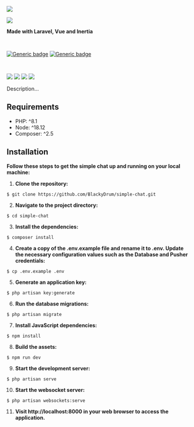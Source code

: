 <img align="left" src="https://github.com/BlackyDrum/laravel-chatroom/assets/111639941/ea09295d-bde2-4279-935a-aa920c410854" />

<br />

<img src="https://github.com/BlackyDrum/laravel-chatroom/assets/111639941/0d4d9da6-d0ab-47c8-8ee0-90ccbe40a0e7"><br />

**Made with Laravel, Vue and Inertia**

<br />

[![Generic badge](https://img.shields.io/badge/Status-In_Progress-orange.svg)](https://shields.io/) [![Generic badge](https://img.shields.io/badge/License-MIT-<COLOR>.svg)](https://shields.io/) 
 
<br />

<img src="https://img.shields.io/badge/Laravel-FF2D20?style=for-the-badge&logo=laravel&logoColor=white"> <img src="https://img.shields.io/badge/Vue.js-35495E?style=for-the-badge&logo=vuedotjs&logoColor=4FC08D"> <img src="https://img.shields.io/badge/Tailwind_CSS-38B2AC?style=for-the-badge&logo=tailwind-css&logoColor=white"> <img src="https://img.shields.io/badge/PostgreSQL-316192?style=for-the-badge&logo=postgresql&logoColor=white">



<p>
Description...
</p>

## Requirements
<ul>
    <li>PHP: ^8.1</li>
    <li>Node: ^18.12</li>
    <li>Composer: ^2.5</li>
</ul>

## Installation
**Follow these steps to get the simple chat up and running on your local machine:**
1. **Clone the repository:**
```
$ git clone https://github.com/BlackyDrum/simple-chat.git
```
2. **Navigate to the project directory:**
```
$ cd simple-chat
```
3. **Install the dependencies:**
```
$ composer install
```
4. **Create a copy of the .env.example file and rename it to .env. Update the necessary configuration values such as the Database and Pusher credentials:**
```
$ cp .env.example .env
```
5. **Generate an application key:**
```
$ php artisan key:generate
```
6. **Run the database migrations:**
```
$ php artisan migrate
```
7. **Install JavaScript dependencies:**
```
$ npm install
```
8. **Build the assets:**
```
$ npm run dev
```
9. **Start the development server:**
```
$ php artisan serve
```
10. **Start the websocket server:**
```
$ php artisan websockets:serve
```
11. **Visit http://localhost:8000 in your web browser to access the application.**


